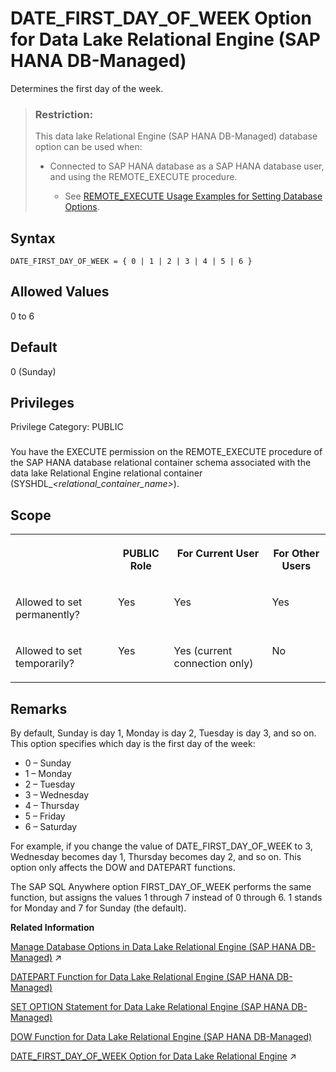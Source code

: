 <!-- loio7b332a76259342ac974c9701abf41265 -->

# DATE\_FIRST\_DAY\_OF\_WEEK Option for Data Lake Relational Engine \(SAP HANA DB-Managed\)

Determines the first day of the week.



> ### Restriction:  
> This data lake Relational Engine \(SAP HANA DB-Managed\) database option can be used when:
> 
> -   Connected to SAP HANA database as a SAP HANA database user, and using the REMOTE\_EXECUTE procedure.
> 
>     -   See [REMOTE\_EXECUTE Usage Examples for Setting Database Options](remote-execute-usage-examples-for-setting-database-options-0023bea.md).



<a name="loio7b332a76259342ac974c9701abf41265__section_dmd_tc4_hrb"/>

## Syntax

```
DATE_FIRST_DAY_OF_WEEK = { 0 | 1 | 2 | 3 | 4 | 5 | 6 }
```



<a name="loio7b332a76259342ac974c9701abf41265__section_stn_tc4_hrb"/>

## Allowed Values

0 to 6



<a name="loio7b332a76259342ac974c9701abf41265__section_dk1_5c4_hrb"/>

## Default

0 \(Sunday\)



<a name="loio7b332a76259342ac974c9701abf41265__section_bgc_dzv_cxb"/>

## Privileges

Privilege Category: PUBLIC



### 

You have the EXECUTE permission on the REMOTE\_EXECUTE procedure of the SAP HANA database relational container schema associated with the data lake Relational Engine relational container \(SYSHDL\_*<relational\_container\_name\>*\).



<a name="loio7b332a76259342ac974c9701abf41265__section_tmm_mmb_dxb"/>

## Scope


<table>
<tr>
<th valign="top">

 



</th>
<th valign="top">

PUBLIC Role



</th>
<th valign="top">

For Current User



</th>
<th valign="top">

For Other Users



</th>
</tr>
<tr>
<td valign="top">

Allowed to set permanently?



</td>
<td valign="top">

Yes



</td>
<td valign="top">

Yes



</td>
<td valign="top">

Yes



</td>
</tr>
<tr>
<td valign="top">

Allowed to set temporarily?



</td>
<td valign="top">

Yes



</td>
<td valign="top">

Yes \(current connection only\)



</td>
<td valign="top">

No



</td>
</tr>
</table>



<a name="loio7b332a76259342ac974c9701abf41265__section_ptl_vc4_hrb"/>

## Remarks

By default, Sunday is day 1, Monday is day 2, Tuesday is day 3, and so on. This option specifies which day is the first day of the week:

-   0 – Sunday
-   1 – Monday
-   2 – Tuesday
-   3 – Wednesday
-   4 – Thursday
-   5 – Friday
-   6 – Saturday

For example, if you change the value of DATE\_FIRST\_DAY\_OF\_WEEK to 3, Wednesday becomes day 1, Thursday becomes day 2, and so on. This option only affects the DOW and DATEPART functions.

The SAP SQL Anywhere option FIRST\_DAY\_OF\_WEEK performs the same function, but assigns the values 1 through 7 instead of 0 through 6. 1 stands for Monday and 7 for Sunday \(the default\).

**Related Information**  


[Manage Database Options in Data Lake Relational Engine (SAP HANA DB-Managed)](https://help.sap.com/viewer/9220e7fec0fe4503b5c5a6e21d584e63/2023_1_QRC/en-US/964f12eb2961478b8205f5bfd8ee2ec6.html "Data lake Relational Engine database options are configurable settings that change the way the data lake Relational Engine database behaves or performs.") :arrow_upper_right:

[DATEPART Function for Data Lake Relational Engine \(SAP HANA DB-Managed\)](../050-system-sql-functions/datepart-function-for-data-lake-relational-engine-sap-hana-db-managed-a07008d.md "Returns an integer value for the specified part of a date/time value.")

[SET OPTION Statement for Data Lake Relational Engine \(SAP HANA DB-Managed\)](../030-sql-statements/set-option-statement-for-data-lake-relational-engine-sap-hana-db-managed-84a37a4.md "Changes options that affect the behavior of the database and its compatibility with Transact-SQL. Setting the value of an option can change the behavior for all users or an individual user, in either a temporary or permanent scope.")

[DOW Function for Data Lake Relational Engine \(SAP HANA DB-Managed\)](../050-system-sql-functions/dow-function-for-data-lake-relational-engine-sap-hana-db-managed-aae6da5.md "Returns a number from 1 to 7 representing the day of the week of the specified date, with Sunday=1, Monday=2, and so on.")

[DATE_FIRST_DAY_OF_WEEK Option for Data Lake Relational Engine](https://help.sap.com/viewer/19b3964099384f178ad08f2d348232a9/2023_1_QRC/en-US/a632279984f21015b47581522c9e7a93.html "Determines the first day of the week.") :arrow_upper_right:

